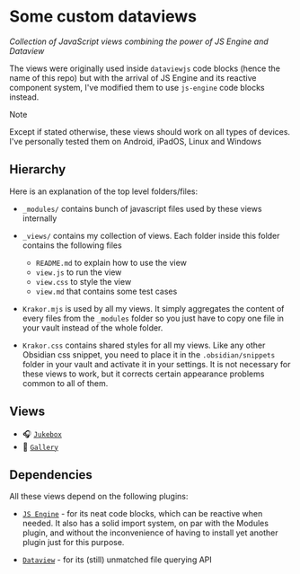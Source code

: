 
# Some custom dataviews

*Collection of JavaScript views combining the power of JS Engine and Dataview*

The views were originally used inside `dataviewjs` code blocks (hence the name of this repo) but with the arrival of JS Engine and its reactive component system, I've modified them to use `js-engine` code blocks instead.

> [!NOTE]
> Except if stated otherwise, these views should work on all types of devices. I've personally tested them on Android, iPadOS, Linux and Windows


## Hierarchy

Here is an explanation of the top level folders/files:

- `_modules/` contains bunch of javascript files used by these views internally

- `_views/` contains my collection of views. Each folder inside this folder contains the following files
	- `README.md` to explain how to use the view
	- `view.js` to run the view
	- `view.css` to style the view
	- `view.md` that contains some test cases

- `Krakor.mjs` is used by all my views. It simply aggregates the content of every files from the `_modules` folder so you just have to copy one file in your vault instead of the whole folder.

- `Krakor.css` contains shared styles for all my views. Like any other Obsidian css snippet, you need to place it in the `.obsidian/snippets` folder in your vault and activate it in your settings. It is not necessary for these views to work, but it corrects certain appearance problems common to all of them.

## Views

- 🎧 [`Jukebox`](/_views/jukebox)
- 📁 [`Gallery`](/_views/gallery)

## Dependencies

All these views depend on the following plugins:

- [`JS Engine`](https://github.com/mProjectsCode/obsidian-js-engine-plugin) - for its neat code blocks, which can be reactive when needed. It also has a solid import system, on par with the Modules plugin, and without the inconvenience of having to install yet another plugin just for this purpose.

- [`Dataview`](https://github.com/blacksmithgu/obsidian-dataview) - for its (still) unmatched file querying API

